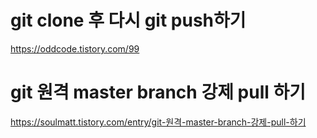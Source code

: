 # git clone 후 다시 git push하기
https://oddcode.tistory.com/99

# git 원격 master branch 강제 pull 하기
https://soulmatt.tistory.com/entry/git-원격-master-branch-강제-pull-하기
